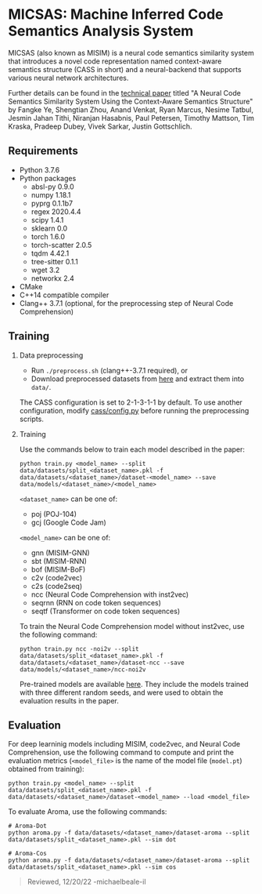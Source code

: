 # MICSAS: Machine Inferred Code Semantics Analysis System

MICSAS (also known as MISIM) is a neural code semantics similarity system that introduces a novel code representation named context-aware semantics structure (CASS in short) and a neural-backend that supports various neural network architectures. 

Further details can be found in the [technical paper](https://arxiv.org/pdf/2006.05265.pdf) titled "A Neural Code Semantics Similarity System Using the Context-Aware Semantics Structure" by Fangke Ye, Shengtian Zhou, Anand Venkat, Ryan Marcus, Nesime Tatbul, Jesmin Jahan Tithi, Niranjan Hasabnis, Paul Petersen, Timothy Mattson, Tim Kraska, Pradeep Dubey, Vivek Sarkar, Justin Gottschlich.

## Requirements

- Python 3.7.6
- Python packages
    * absl-py 0.9.0
    * numpy 1.18.1
    * pyprg 0.1.1b7
    * regex 2020.4.4
    * scipy 1.4.1
    * sklearn 0.0
    * torch 1.6.0
    * torch-scatter 2.0.5
    * tqdm 4.42.1
    * tree-sitter 0.1.1
    * wget 3.2
    * networkx 2.4
- CMake
- C++14 compatible compiler
- Clang++ 3.7.1 (optional, for the preprocessing step of Neural Code Comprehension)

## Training

1. Data preprocessing
    - Run `./preprocess.sh` (clang++-3.7.1 required), or
    - Download preprocessed datasets from [here](https://www.dropbox.com/s/1a9bgafrsbzpjoj/datasets.tar.xz?dl=1) and extract them into `data/`.

    The CASS configuration is set to 2-1-3-1-1 by default.
    To use another configuration, modify [cass/config.py](cass/config.py) before running the preprocessing scripts.

2. Training

    Use the commands below to train each model described in the paper:
    ```
    python train.py <model_name> --split data/datasets/split_<dataset_name>.pkl -f data/datasets/<dataset_name>/dataset-<model_name> --save data/models/<dataset_name>/<model_name>
    ```

    `<dataset_name>` can be one of:
    - poj (POJ-104)
    - gcj (Google Code Jam)

    `<model_name>` can be one of:
    - gnn (MISIM-GNN)
    - sbt (MISIM-RNN)
    - bof (MISIM-BoF)
    - c2v (code2vec)
    - c2s (code2seq)
    - ncc (Neural Code Comprehension with inst2vec)
    - seqrnn (RNN on code token sequences)
    - seqtf (Transformer on code token sequences)

    To train the Neural Code Comprehension model without inst2vec, use the following command:
    ```
    python train.py ncc -noi2v --split data/datasets/split_<dataset_name>.pkl -f data/datasets/<dataset_name>/dataset-ncc --save data/models/<dataset_name>/ncc-noi2v
    ```

    Pre-trained models are available [here](https://www.dropbox.com/s/gv4sodb04rvzyti/models.tar.xz?dl=1). They include the models trained with three different random seeds, and were used to obtain the evaluation results in the paper.

## Evaluation

For deep learninig models including MISIM, code2vec, and Neural Code Comprehension, use the following command to compute and print the evaluation metrics (`<model_file>` is the name of the model file (`model.pt`) obtained from training):
```
python train.py <model_name> --split data/datasets/split_<dataset_name>.pkl -f data/datasets/<dataset_name>/dataset-<model_name> --load <model_file>
```

To evaluate Aroma, use the following commands:
```
# Aroma-Dot
python aroma.py -f data/datasets/<dataset_name>/dataset-aroma --split data/datasets/split_<dataset_name>.pkl --sim dot

# Aroma-Cos
python aroma.py -f data/datasets/<dataset_name>/dataset-aroma --split data/datasets/split_<dataset_name>.pkl --sim cos
```

> Reviewed, 12/20/22 -michaelbeale-il

